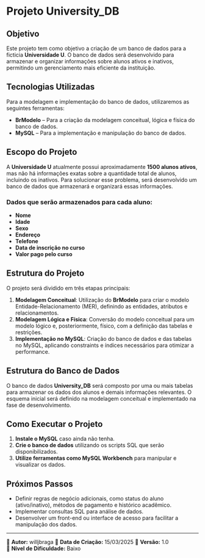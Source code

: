 # Projeto University_DB

## Objetivo

Este projeto tem como objetivo a criação de um banco de dados para a ficticia **Universidade U**. O banco de dados será desenvolvido para armazenar e organizar informações sobre alunos ativos e inativos, permitindo um gerenciamento mais eficiente da instituição.

## Tecnologias Utilizadas

Para a modelagem e implementação do banco de dados, utilizaremos as seguintes ferramentas:

- **BrModelo** – Para a criação da modelagem conceitual, lógica e física do banco de dados.
- **MySQL** – Para a implementação e manipulação do banco de dados.

## Escopo do Projeto

A **Universidade U** atualmente possui aproximadamente **1500 alunos ativos**, mas não há informações exatas sobre a quantidade total de alunos, incluindo os inativos. Para solucionar esse problema, será desenvolvido um banco de dados que armazenará e organizará essas informações.

### Dados que serão armazenados para cada aluno:

- **Nome**
- **Idade**
- **Sexo**
- **Endereço**
- **Telefone**
- **Data de inscrição no curso**
- **Valor pago pelo curso**

## Estrutura do Projeto

O projeto será dividido em três etapas principais:

1. **Modelagem Conceitual**: Utilização do **BrModelo** para criar o modelo Entidade-Relacionamento (MER), definindo as entidades, atributos e relacionamentos.
2. **Modelagem Lógica e Física**: Conversão do modelo conceitual para um modelo lógico e, posteriormente, físico, com a definição das tabelas e restrições.
3. **Implementação no MySQL**: Criação do banco de dados e das tabelas no MySQL, aplicando constraints e índices necessários para otimizar a performance.

## Estrutura do Banco de Dados

O banco de dados **University_DB** será composto por uma ou mais tabelas para armazenar os dados dos alunos e demais informações relevantes. O esquema inicial será definido na modelagem conceitual e implementado na fase de desenvolvimento.

## Como Executar o Projeto

1. **Instale o MySQL** caso ainda não tenha.
2. **Crie o banco de dados** utilizando os scripts SQL que serão disponibilizados.
3. **Utilize ferramentas como MySQL Workbench** para manipular e visualizar os dados.

## Próximos Passos

- Definir regras de negócio adicionais, como status do aluno (ativo/inativo), métodos de pagamento e histórico acadêmico.
- Implementar consultas SQL para análise de dados.
- Desenvolver um front-end ou interface de acesso para facilitar a manipulação dos dados.

---

📌 **Autor:** willjbraga
📅 **Data de Criação:** 15/03/2025
📂 **Versão:** 1.0  
🎯 **Nível de Dificuldade:** Baixo


